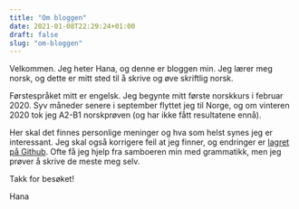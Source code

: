 ```yaml
---
title: "Om bloggen"
date: 2021-01-08T22:29:24+01:00
draft: false
slug: "om-bloggen"
---
```


Velkommen. Jeg heter Hana, og denne er bloggen min. Jeg lærer meg norsk, og dette er mitt sted til å skrive og øve skriftlig norsk. 

Førstespråket mitt er engelsk. Jeg begynte mitt første norskkurs i februar 2020. Syv måneder senere i september flyttet jeg til Norge, og om vinteren 2020 tok jeg A2-B1 norskprøven (og har ikke fått resultatene ennå). 

Her skal det finnes personlige meninger og hva som helst synes jeg er interessant. Jeg skal også korrigere feil at jeg finner, og endringer er [lagret på Github](https://github.com/hgonzal/pa-norsk/blame/master/content/about.md). Ofte få jeg hjelp fra samboeren min med grammatikk, men jeg prøver å skrive de meste meg selv. 

Takk for besøket! 


Hana 
